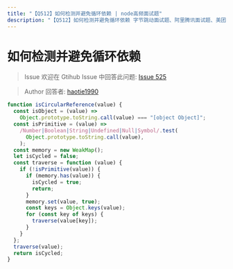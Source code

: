```yaml
---
title: "【Q512】如何检测并避免循环依赖 | node高频面试题"
description: "【Q512】如何检测并避免循环依赖 字节跳动面试题、阿里腾讯面试题、美团小米面试题。"
---
```


# 如何检测并避免循环依赖

> Issue
> 欢迎在 Gtihub Issue 中回答此问题: [Issue 525](https://github.com/shfshanyue/Daily-Question/issues/525)

> Author
> 回答者: [haotie1990](https://github.com/haotie1990)

```js
function isCircularReference(value) {
  const isObject = (value) =>
    Object.prototype.toString.call(value) === "[object Object]";
  const isPrimitive = (value) =>
    /Number|Boolean|String|Undefined|Null|Symbol/.test(
      Object.prototype.toString.call(value),
    );
  const memory = new WeakMap();
  let isCycled = false;
  const traverse = function (value) {
    if (!isPrimitive(value)) {
      if (memory.has(value)) {
        isCycled = true;
        return;
      }
      memory.set(value, true);
      const keys = Object.keys(value);
      for (const key of keys) {
        traverse(value[key]);
      }
    }
  };
  traverse(value);
  return isCycled;
}
```
